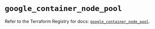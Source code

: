 # `google_container_node_pool`

Refer to the Terraform Registry for docs: [`google_container_node_pool`](https://registry.terraform.io/providers/hashicorp/google/6.39.0/docs/resources/container_node_pool).
